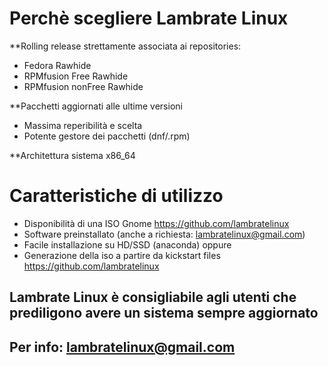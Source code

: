 
# Perchè scegliere Lambrate Linux

 **Rolling release strettamente associata ai repositories:

  - Fedora Rawhide
  - RPMfusion Free Rawhide
  - RPMfusion nonFree Rawhide
 
 **Pacchetti aggiornati alle ultime versioni
 
  - Massima reperibilità e scelta
  - Potente gestore dei pacchetti (dnf/.rpm)
  
 **Architettura sistema x86_64


# Caratteristiche di utilizzo

 - Disponibilità di una ISO Gnome https://github.com/lambratelinux
 - Software preinstallato (anche a richiesta: lambratelinux@gmail.com)
 - Facile installazione su HD/SSD (anaconda)
    oppure
 - Generazione della iso a partire da kickstart files https://github.com/lambratelinux

## Lambrate Linux è consigliabile agli utenti che prediligono avere un sistema sempre aggiornato

## Per info: lambratelinux@gmail.com
